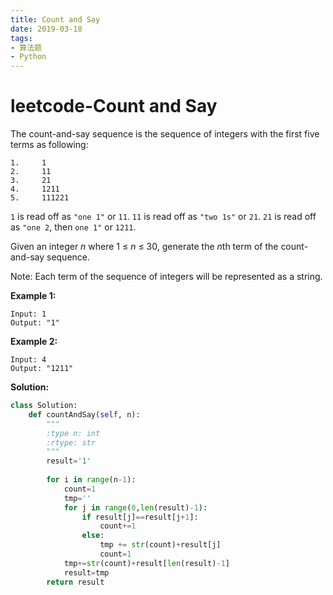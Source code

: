 ```yaml
---
title: Count and Say 
date: 2019-03-18
tags: 
- 算法题
- Python
---
```


# leetcode-Count and Say

The count-and-say sequence is the sequence of integers with the first five terms as following:

```
1.     1
2.     11
3.     21
4.     1211
5.     111221
```

`1` is read off as `"one 1"` or `11`.
`11` is read off as `"two 1s"` or `21`.
`21` is read off as `"one 2`, then `one 1"` or `1211`.

Given an integer *n* where 1 ≤ *n* ≤ 30, generate the *n*th term of the count-and-say sequence.

Note: Each term of the sequence of integers will be represented as a string.

 

**Example 1:**

```
Input: 1
Output: "1"
```

**Example 2:**

```
Input: 4
Output: "1211"
```



**Solution:**

```python
class Solution:
    def countAndSay(self, n):
        """
        :type n: int
        :rtype: str
        """
        result='1'
        
        for i in range(n-1):
            count=1
            tmp=''
            for j in range(0,len(result)-1):
                if result[j]==result[j+1]:
                    count+=1
                else:
                    tmp += str(count)+result[j]
                    count=1
            tmp+=str(count)+result[len(result)-1]
            result=tmp      
        return result

```

